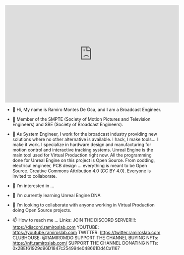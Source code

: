 <iframe width="560" height="315" src="https://www.youtube.com/embed/ZKbpYW4h4SU" title="YouTube video player" frameborder="0" allow="accelerometer; autoplay; clipboard-write; encrypted-media; gyroscope; picture-in-picture" allowfullscreen></iframe>

- 👋 Hi, My name is Ramiro Montes De Oca, and I am a Broadcast Engineer. 
- 🌱 Member of the SMPTE (Society of Motion Pictures and Television Engineers) and SBE (Society of Broadcast Engineers). 
- 💞️ As System Engineer, I work for the broadcast industry providing new solutions where no other alternative is available. I hack, I make tools... I make it work.
I specialize in hardware design and manufacturing for motion control and interactive tracking systems. 
Unreal Engine is the main tool used for Virtual Production right now. All the programming done for Unreal Engine on this project is Open Source. From codding, electrical engineer, PCB design ... everything is meant to be Open Source. 
Creative Commons Attribution 4.0 (CC BY 4.0). Everyone is invited to collaborate. 

- 👀 I’m interested in ...
- 🌱 I’m currently learning Unreal Engine DNA
- 💞️ I’m looking to collaborate with anyone working in Virtual Production doing Open Source projects.
- 📫 How to reach me ...
Links:
JOIN THE DISCORD SERVER!!!: https://discord.ramiroslab.com
YOUTUBE: https://youtube.ramiroslab.com
TWITTER: https://twitter.ramiroslab.com
CLUBHOUSE: @RAMIROMDO
SUPPORT THE CHANNEL BUYING NFTs: https://nft.ramiroslab.com/ 
SUPPORT THE CHANNEL DONATING NFTs: 0x2BEf61929d96D1847c254994e048661Dd4Ca1167

<!---
videofeedback/videofeedback is a ✨ An Open Source Virtual Production with Unreal Engine project ✨ `README.md`
--->
